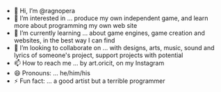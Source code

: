- 👋 Hi, I’m @ragnopera
- 👀 I’m interested in ... produce my own independent game, and learn more about programming my own web site
- 🌱 I’m currently learning ... about game engines, game creation and websites, in the best way I can find
- 💞️ I’m looking to collaborate on ... with designs, arts, music, sound and lyrics of someone's project, support projects with potential
- 📫 How to reach me ... by art.oricit, on my Instagram 
- 😄 Pronouns: ... he/him/his
- ⚡ Fun fact: ... a good artist but a terrible programmer

<!---
ragnopera/ragnopera is a ✨ special ✨ repository because its `README.md` (this file) appears on your GitHub profile.
You can click the Preview link to take a look at your changes.
--->
